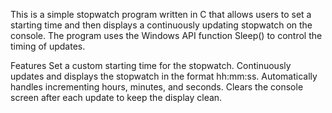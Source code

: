 This is a simple stopwatch program written in C that allows users to set a starting time and then displays a continuously updating stopwatch on the console. The program uses the Windows API function Sleep() to control the timing of updates.

Features
Set a custom starting time for the stopwatch.
Continuously updates and displays the stopwatch in the format hh:mm:ss.
Automatically handles incrementing hours, minutes, and seconds.
Clears the console screen after each update to keep the display clean.
